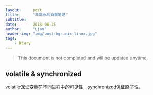 ```yaml
---
layout:     post
title:      "非常水的自我笔记"
subtitle:   
date:       2018-06-25
author:     "Ljan"
header-img: "img/post-bg-unix-linux.jpg"
tags:
    - Diary
---
```


> This document is not completed and will be updated anytime.


## volatile & synchronized
volatile保证变量在不同进程中的可见性，synchronized保证原子性。

